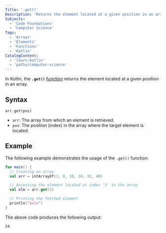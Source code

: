 ```yaml
---
Title: '.get()'
Description: 'Returns the element located at a given position in an array.'
Subjects:
  - 'Code Foundations'
  - 'Computer Science'
Tags:
  - 'Arrays'
  - 'Elements'
  - 'Functions'
  - 'Kotlin'
CatalogContent:
  - 'learn-kotlin'
  - 'paths/computer-science'
---
```


In Kotlin, the **`.get()`** [function](https://www.codecademy.com/resources/docs/kotlin/functions) returns the element located at a given position in an array.

## Syntax

```pseudo
arr.get(pos)
```

- `arr`: The array from which an element is retrieved.
- `pos`: The position (index) in the array where the target element is located.

## Example

The following example demonstrates the usage of the `.get()` function:

```kotlin
fun main() {
  // Creating an array
  val arr = intArrayOf(1, 8, 16, 24, 32, 40)

  // Accessing the element located at index '3' in the array
  val elm = arr.get(3)

  // Printing the fetched element
  println("$elm")
}
```

The above code produces the following output:

```shell
24
```
